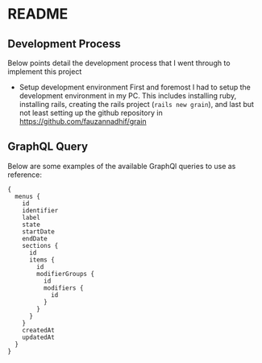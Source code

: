 # README

## Development Process

Below points detail the development process that I went through to implement this project

* Setup development environment
First and foremost I had to setup the development environment in my PC. This includes installing ruby, installing rails, creating the rails project (`rails new grain`), and last but not least setting up the github repository in https://github.com/fauzannadhif/grain

## GraphQL Query

Below are some examples of the available GraphQl queries to use as reference:

```
{
  menus {
    id
    identifier
    label
    state
    startDate
    endDate
    sections {
      id
      items {
        id
        modifierGroups {
          id
          modifiers {
            id
          }
        }
      }
    }
    createdAt
    updatedAt
  }
}
```
